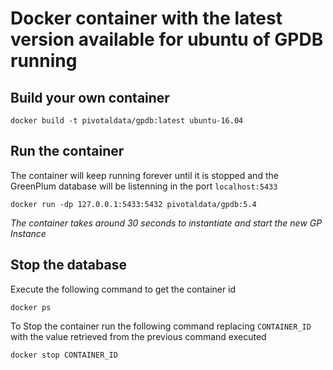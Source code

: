 # Docker container with the latest version available for ubuntu of GPDB running

## Build your own container

```
docker build -t pivotaldata/gpdb:latest ubuntu-16.04
```

## Run the container

The container will keep running forever until it is stopped and the GreenPlum database 
will be listenning in the port `localhost:5433`

```
docker run -dp 127.0.0.1:5433:5432 pivotaldata/gpdb:5.4
```
_The container takes around 30 seconds to instantiate and start the new GP Instance_

## Stop the database

Execute the following command to get the container id
```
docker ps
```

To Stop the container run the following command replacing `CONTAINER_ID`
with the value retrieved from the previous command executed
```
docker stop CONTAINER_ID
```
